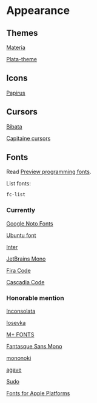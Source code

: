 # Appearance

## Themes

[Materia](https://github.com/nana-4/materia-theme)

[Plata-theme](https://gitlab.com/tista500/plata-theme)

## Icons

[Papirus](https://github.com/PapirusDevelopmentTeam/papirus-icon-theme)

## Cursors

[Bibata](https://github.com/KaizIqbal/Bibata_Cursor)

[Capitaine cursors](https://github.com/keeferrourke/capitaine-cursors)

## Fonts

Read [Preview programming fonts](https://app.programmingfonts.org/).

List fonts:

```sh
fc-list
```

### Currently

[Google Noto Fonts](https://www.google.com/get/noto/)

[Ubuntu font](https://design.ubuntu.com/font/)

[Inter](https://rsms.me/inter/)

[JetBrains Mono](https://www.jetbrains.com/lp/mono/)

[Fira Code](https://github.com/tonsky/FiraCode)

[Cascadia Code](https://github.com/microsoft/cascadia-code)

### Honorable mention

[Inconsolata](https://github.com/googlefonts/Inconsolata)

[Iosevka](https://github.com/be5invis/Iosevka)

[M+ FONTS](https://mplus-fonts.osdn.jp/)

[Fantasque Sans Mono](https://github.com/belluzj/fantasque-sans)

[mononoki](https://github.com/madmalik/mononoki)

[agave](https://github.com/agarick/agave)

[Sudo](https://github.com/jenskutilek/sudo-font)

[Fonts for Apple Platforms](https://developer.apple.com/fonts/)
